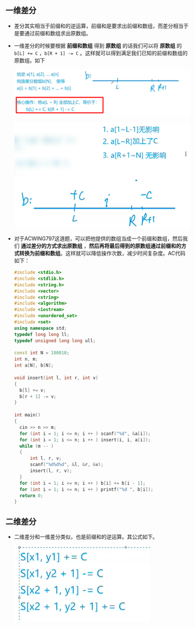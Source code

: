 ## 一维差分

+ 差分其实相当于前缀和的逆运算，前缀和是要求出前缀和数组，而差分相当于是要通过前缀和数组求出原数组。

+ 一维差分的时候要根据 **前缀和数组** 得到 **原数组** 的话我们可以将 **原数组** 的 `b[L] += C` ，`b[R + 1] -= C` 。这样就可以得到满足我们已知的前缀和数组的原数组。如下

  ![image-20201015201629083](https://raw.githubusercontent.com/smallzhong/picgo-pic-bed/master/image-20201015201629083.png)

  ![](https://raw.githubusercontent.com/smallzhong/picgo-pic-bed/master/image-20201015202726902.png)

+ 对于ACWING797这道题，可以把他提供的数组当成一个前缀和数组，然后我们 **通过差分的方式求出原数组** ，**然后再将最后得到的原数组通过前缀和的方式转换为前缀和数组**。这样就可以降低操作次数，减少时间复杂度。AC代码如下：

  ```cpp
  #include <stdio.h>
  #include <stdlib.h>
  #include <string.h>
  #include <vector>
  #include <string>
  #include <algorithm>
  #include <iostream>
  #include <unordered_set>
  #include <set>
  using namespace std;
  typedef long long ll;
  typedef unsigned long long ull;
  
  const int N = 100010;
  int n, m;
  int a[N], b[N];
  
  void insert(int l, int r, int v)
  {
  	b[l] += v;
  	b[r + 1] -= v;
  }
  
  int main()
  {
  	cin >> n >> m;
  	for (int i = 1; i <= n; i ++ ) scanf("%d", &a[i]);
  	for (int i = 1; i <= n; i ++ ) insert(i, i, a[i]);
  	while (m -- )
  	{
  		int l, r, v;
  		scanf("%d%d%d", &l, &r, &v);
  		insert(l, r, v);
  	}
  	for (int i = 1; i <= n; i ++ ) b[i] += b[i - 1];
  	for (int i = 1; i <= n; i ++ ) printf("%d ", b[i]);
  	return 0;
  }
  ```



## 二维差分

+ 二维差分和一维差分类似，也是前缀和的逆运算。其公式如下。

  ![image-20201015212042384](https://raw.githubusercontent.com/smallzhong/picgo-pic-bed/master/image-20201015212042384.png)

